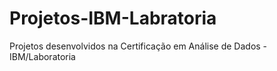 # Projetos-IBM-Labratoria
Projetos desenvolvidos na Certificação em Análise de Dados - IBM/Laboratoria
